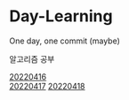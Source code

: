 # Day-Learning
One day, one commit (maybe)

알고리즘 공부

[20220416](./diary/20220416.md)  
[20220417](./diary/20220417.md)
[20220418](./diary/20220418.md)    